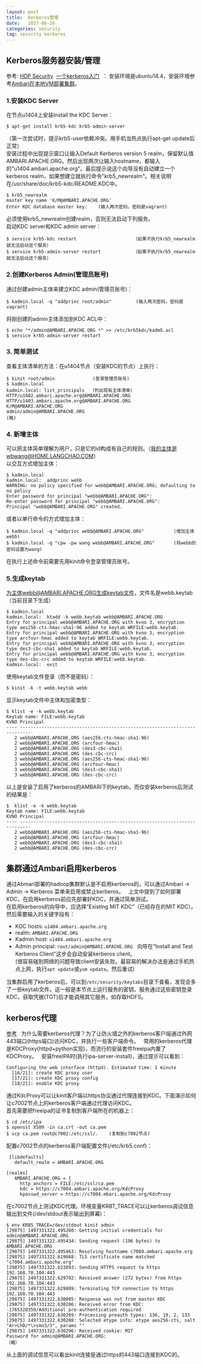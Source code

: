 ```yaml
---
layout: post
title:  Kerberos管理
date:   2017-06-26
categories: security
tag: security kerberos
---
```

## Kerberos服务器安装/管理
参考: [HDP Security](https://docs.hortonworks.com/HDPDocuments/HDP2/HDP-2.6.0/bk_security/content/_kerberos_overview.html)  [一个kerberos入门](https://steveloughran.gitbooks.io/kerberos_and_hadoop/content/)  ：
安装环境是ubuntu14.4，安装环境参考[Ambari在本地VM部署集群](https://imaidata.github.io/blog/2017/06/26/Ambari%E5%9C%A8%E6%9C%AC%E5%9C%B0VM%E9%83%A8%E7%BD%B2%E9%9B%86%E7%BE%A4/)。  

### 1.安装KDC Server
在节点u1404上安装Install the KDC Server：
```
$ apt-get install krb5-kdc krb5-admin-server
```
（第一次尝试时，提示krb5-user依赖冲突。用手机当热点执行apt-get update后正常）  
安装过程中出现提示窗口让输入Default Kerberos version 5 realm，保留默认值AMBARI.APACHE.ORG。然后出现两次让输入hostname，都输入的"u1404.ambari.apache.org"。最后提示说这个向导没有自动建立一个kerberos realm，如果想建立就执行命令"krb5_newrealm"。相关说明在/usr/share/doc/krb5-kdc/README.KDC中。  
```
$ krb5_newrealm
master key name 'K/M@AMBARI.APACHE.ORG'
Enter KDC database master key:    (输入两次密码，密码是vagrant)
```
必须使用krb5_newrealm创建realm，否则无法启动下列服务。  
启动KDC server和KDC admin server：
```
$ service krb5-kdc restart                     （如果不执行krb5_newrealm就无法启动这个服务）
$ service krb5-admin-server restart            （如果不执行krb5_newrealm就无法启动这个服务）
```
### 2.创建Kerberos Admin(管理员账号)
通过创建admin主体来建立KDC admin(管理员账号)：
```
$ kadmin.local -q "addprinc root/admin"         (输入两次密码，密码是vagrant)
```
将刚创建的admin主体添加到KDC ACL中：
```
$ echo "*/admin@AMBARI.APACHE.ORG *" >> /etc/krb5kdc/kadm5.acl
$ service krb5-admin-server restart
```
### 3. 简单测试
查看主体清单的方法：在u1404节点（安装KDC的节点）上执行：
```
$ kinit root/admin              (登录管理员账号)
$ kadmin.local
kadmin.local: list_principals  （列出现有主体清单）
HTTP/u1402.ambari.apache.org@AMBARI.APACHE.ORG
HTTP/u1403.ambari.apache.org@AMBARI.APACHE.ORG
K/M@AMBARI.APACHE.ORG
admin/admin@AMBARI.APACHE.ORG
(略)
```
### 4. 新增主体
可以把主体简单理解为用户，只是它的id构成有自己的规则。（我的主体是wbwang@HOME.LANGCHAO.COM）  
以交互方式增加主体：
```
$ kadmin.local
kadmin.local:  addprinc webb
WARNING: no policy specified for webb@AMBARI.APACHE.ORG; defaulting to no policy
Enter password for principal "webb@AMBARI.APACHE.ORG":
Re-enter password for principal "webb@AMBARI.APACHE.ORG":
Principal "webb@AMBARI.APACHE.ORG" created.
```
或者以单行命令的方式增加主体：
```
$ kadmin.local -q "addprinc webb@AMBARI.APACHE.ORG"           (增加主体webb)
$ kadmin.local -q "cpw -pw wang webb@AMBARI.APACHE.ORG"       (将webb的密码设置为wang)
```
在执行上述命令前需要先用kinit命令登录管理员账号。  

### 5.生成keytab
为主体webb@AMBARI.APACHE.ORG生成keytab文件，文件名是webb.keytab（当前目录下生成）
```
$ kadmin.local
kadmin.local:  ktadd -k webb.keytab webb@AMBARI.APACHE.ORG
Entry for principal webb@AMBARI.APACHE.ORG with kvno 3, encryption type aes256-cts-hmac-sha1-96 added to keytab WRFILE:webb.keytab.
Entry for principal webb@AMBARI.APACHE.ORG with kvno 3, encryption type arcfour-hmac added to keytab WRFILE:webb.keytab.
Entry for principal webb@AMBARI.APACHE.ORG with kvno 3, encryption type des3-cbc-sha1 added to keytab WRFILE:webb.keytab.
Entry for principal webb@AMBARI.APACHE.ORG with kvno 3, encryption type des-cbc-crc added to keytab WRFILE:webb.keytab.
kadmin.local:  exit
```
使用keytab文件登录（而不是密码）：
```
$ kinit -k -t webb.keytab webb
```
显示keytab文件中主体和加密类型：
```
$ klist -e -k webb.keytab 
Keytab name: FILE:webb.keytab
KVNO Principal
---- --------------------------------------------------------------------------
   2 webb@AMBARI.APACHE.ORG (aes256-cts-hmac-sha1-96)
   2 webb@AMBARI.APACHE.ORG (arcfour-hmac)
   2 webb@AMBARI.APACHE.ORG (des3-cbc-sha1)
   2 webb@AMBARI.APACHE.ORG (des-cbc-crc)
   3 webb@AMBARI.APACHE.ORG (aes256-cts-hmac-sha1-96)
   3 webb@AMBARI.APACHE.ORG (arcfour-hmac)
   3 webb@AMBARI.APACHE.ORG (des3-cbc-sha1)
   3 webb@AMBARI.APACHE.ORG (des-cbc-crc)
```
以上是安装了启用了kerberos的AMBARI下的keytab。而仅安装kerberos后测试的结果是：
```
$  klist -e -k webb.keytab
Keytab name: FILE:webb.keytab
KVNO Principal
---- --------------------------------------------------------------------------
   2 webb@AMBARI.APACHE.ORG (aes256-cts-hmac-sha1-96)
   2 webb@AMBARI.APACHE.ORG (arcfour-hmac)
   2 webb@AMBARI.APACHE.ORG (des3-cbc-sha1)
   2 webb@AMBARI.APACHE.ORG (des-cbc-crc)
```

## 集群通过Ambari启用kerberos
通过Abmari部署的hadoop集群默认是不启用kerberos的，可以通过Ambari -> Admin -> Kerberos 菜单来启用或禁止kerberos。  
上文中提到了如何部署KDC，在启用kerberos前应先部署好KDC，并通过简单测试。  
在启用kerberos的向导中，应选择“Existing MIT KDC”（已经存在的MIT KDC）。然后需要输入的关键字段有：  
- KDC hosts: `u1404.ambari.apache.org`  
- realm: `AMBARI.APACHE.ORG`  
- Kadmin host: `u1404.ambari.apache.org`  
- Admin principal: `root/admin@AMBARI.APACHE.ORG`  
向导在“Install and Test Kerberos Client”这步会自动安装kerberos client。  
(很容易碰到网络的问题导致client安装失败。最容易的解决办法是通过手机热点上网，执行`apt update`或`yum update`。然后重试)   

当集群启用了kerberos后，可以到`/etc/security/keytabs`目录下查看，发现会多了一些keytab文件。这一般是本节点上运行服务的密钥。服务通过这些密钥登录KDC，获取凭据(TGT)后才能调用其它服务，如存取HDFS。  

## kerberos代理
[参考](https://pypi.python.org/pypi/kdcproxy/0.3.1)   
为什么需要kerberos代理？为了让防火墙之外的kerberos客户端通过外网443端口(https端口)访问KDC，并执行一些客户端命令。  
常用的kerberos代理是KDCProxy(httpd+python实现)，而流行的安装套件freeipa内置了KDCProxy。  
安装freeIPA时(执行ipa-server-install)，通过提示可以看到：
```
Configuring the web interface (httpd). Estimated time: 1 minute
  [16/21]: create KDC proxy user
  [17/21]: create KDC proxy config
  [18/21]: enable KDC proxy
```
通过KdcProxy可以让kinit客户端以https协议通过代理连接到KDC。下面演示如何让c7002节点上的kerberos客户端通过代理访问KDC。  
首先需要把freeipa的证书复制到客户端所在的机器上：
```
$ cd /etc/ipa
$ openssl X509 -in ca.crt -out ca.pem
$ scp ca.pem root@c7002:/etc/ssl/.    (复制到c7002节点)
```
配置c7002节点的kerberos客户端配置文件(/etc/krb5.conf)：
```
 [libdefaults]
   default_realm = AMBARI.APACHE.ORG

[realms]
   AMBARI.APACHE.ORG = {
     http_anchors = FILE:/etc/ssl/ca.pem
     kdc = https://c7004.ambari.apache.org/KdcProxy
     kpasswd_server = https://c7004.mbari.apache.org/KdcProxy
```
在c7002节点上测试KDC代理。环境变量KRBT_TRACE可以让kerberos调试信息输出到文件(/dev/stdout表示输出到屏幕)：
```
$ env KRB5_TRACE=/dev/stdout kinit admin
[29875] 1497331322.495260: Getting initial credentials for admin@AMBARI.APACHE.ORG
[29875] 1497331322.495434: Sending request (196 bytes) to AMBARI.APACHE.ORG
[29875] 1497331322.495463: Resolving hostname c7004.ambari.apache.org
[29875] 1497331322.619668: TLS certificate name matched "c7004.ambari.apache.org"
[29875] 1497331322.623893: Sending HTTPS request to https 192.168.70.104:443
[29875] 1497331322.629792: Received answer (272 bytes) from https 192.168.70.104:443
[29875] 1497331322.629809: Terminating TCP connection to https 192.168.70.104:443
[29875] 1497331322.630005: Response was not from master KDC
[29875] 1497331322.630206: Received error from KDC: -1765328359/Additional pre-authentication required
[29875] 1497331322.630269: Processing preauth types: 136, 19, 2, 133
[29875] 1497331322.630288: Selected etype info: etype aes256-cts, salt "Ar>LhD/*\>smo3/3", params ""
[29875] 1497331322.630296: Received cookie: MIT
Password for admin@AMBARI.APACHE.ORG:
（略）
```
从上面的调试信息可以看出kinit连接是通过https的443端口连接到KDC的。  

